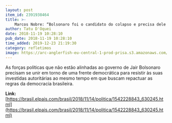 ```yaml
---
layout: post
item_id: 2391938464
title: >-
    Marcos Nobre: “Bolsonaro foi o candidato do colapso e precisa dele para se manter no poder”
author: Tatu D'Oquei
date: 2018-11-19 10:28:10
pub_date: 2018-11-19 10:28:10
time_added: 2019-12-23 21:19:30
category: refletimos
image: https://arc-anglerfish-eu-central-1-prod-prisa.s3.amazonaws.com/public/BIVK5MBMFCMAMO66RZ4LX2RI5Y.jpg
---
```


As forças políticas que não estão alinhadas ao governo de Jair Bolsonaro precisam se unir em torno de uma frente democrática para resistir às suas investidas autoritárias ao mesmo tempo em que buscam repactuar as regras da democracia brasileira.

**Link:** [https://brasil.elpais.com/brasil/2018/11/14/politica/1542228843_630245.html](https://brasil.elpais.com/brasil/2018/11/14/politica/1542228843_630245.html)

